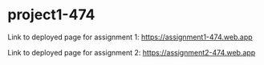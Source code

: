 # project1-474

Link to deployed page for assignment 1: https://assignment1-474.web.app

Link to deployed page for assignment 2: https://assignment2-474.web.app
